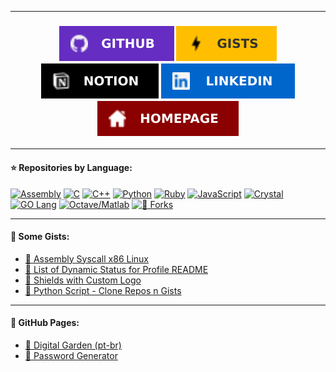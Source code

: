<!-- GabriOliv/GabriOliv `README.md` -->

---

<h3 align="center">
	<a href="https://github.com/GabriOliv" alt="GitHub Profile">
		<img src="images/shield_github.svg"/></a>
	<a href="https://gist.github.com/GabriOliv" alt="GitHub Gist">
		<img src="images/shield_gists.svg"/></a>
	<a href="https://www.notion.so/Notion-Hub-02850475d48f43a9aaad00029b4d1693" alt="Notion">
		<img src="images/shield_notion.svg"/></a>
	<a href="https://linkedin.com/in/gabriel-o-77569a208/" alt="Linkedin">
		<img src="images/shield_linkedin.svg"/></a>
	<a href="https://gabrioliv.github.io/" alt="Homepage">
		<img src="images/shield_homepage.svg"/></a>
</h3>

---

#### ⭐️ Repositories by Language:

[![Assembly](https://img.shields.io/badge/Assembly-blue?style=flat-square&labelColor=black&color=lightgrey&logo=searxng&logoColor=fff)](https://github.com/search?l=Assembly&q=user%3AGabriOliv&type=Repositories) 
[![C](https://img.shields.io/badge/C-blue?style=flat-square&labelColor=black&color=00599C&logo=searxng&logoColor=fff)](https://github.com/search?l=C&q=user%3AGabriOliv&type=Repositories) 
[![C++](https://img.shields.io/badge/C++-blue?style=flat-square&labelColor=black&color=00599C&logo=searxng&logoColor=fff)](https://github.com/search?l=C%2B%2B&q=user%3AGabriOliv&type=Repositories) 
[![Python](https://img.shields.io/badge/Python-blue?style=flat-square&labelColor=black&color=3776AB&logo=searxng&logoColor=fff)](https://github.com/search?l=Python&q=user%3AGabriOliv&type=Repositories) 
[![Ruby](https://img.shields.io/badge/Ruby-blue?style=flat-square&labelColor=black&color=CC342D&logo=searxng&logoColor=fff)](https://github.com/search?l=Ruby&q=user%3AGabriOliv&type=Repositories) 
[![JavaScript](https://img.shields.io/badge/JavaScript-blue?style=flat-square&labelColor=black&color=F7DF1E&logo=searxng&logoColor=fff)](https://github.com/search?l=JavaScript&q=user%3AGabriOliv&type=Repositories) 
[![Crystal](https://img.shields.io/badge/Crystal-blue?style=flat-square&labelColor=black&color=grey&logo=searxng&logoColor=fff)](https://github.com/search?l=Crystal&q=user%3AGabriOliv&type=Repositories) 
[![GO Lang](https://img.shields.io/badge/GO_Lang-blue?style=flat-square&labelColor=black&color=00ADD8&logo=searxng&logoColor=fff)](https://github.com/search?l=go&q=user%3AGabriOliv&type=Repositories) 
[![Octave/Matlab](https://img.shields.io/badge/Octave/Matlab-blue?style=flat-square&labelColor=black&color=0072BD&logo=searxng&logoColor=fff)](https://github.com/search?l=MATLAB&q=user%3AGabriOliv&type=Repositories) 
[![🍴 Forks](https://img.shields.io/badge/🍴-Forks-blue?style=flat-square&labelColor=black&color=white)](https://github.com/GabriOliv?tab=repositories&type=fork)

---

#### 💊 Some Gists:

- [🔗 Assembly Syscall x86 Linux](https://gist.github.com/GabriOliv/a9411fa771a1e5d94105cb05cbaebd21)
- [🔗 List of Dynamic Status for Profile README](https://gist.github.com/GabriOliv/3d1cfdb262b006a4ccf8ca425807df83)
- [🔗 Shields with Custom Logo](https://gist.github.com/GabriOliv/5d98d76bd5edb5d4f774b8fd0e494823)
- [🔗 Python Script - Clone Repos n Gists](https://gist.github.com/GabriOliv/287a3166a0ca5ad92b4199ddce611adc)

---

#### 📂 GitHub Pages:

- [📄 Digital Garden (pt-br)](https://gabrioliv.github.io/garden/)
- [📄 Password Generator](https://gabrioliv.github.io/wordgenerator/)
